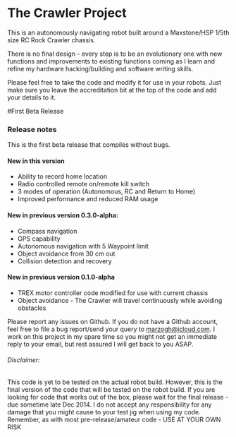 The Crawler Project
===================

This is an autonomously navigating robot built around a Maxstone/HSP 1/5th size RC Rock Crawler chassis.

There is no final design - every step is to be an evolutionary one with new functions and improvements to existing functions coming as I learn and refine my hardware hacking/building and software writing skills.

Please feel free to take the code and modify it for use in your robots. Just make sure you leave the accreditation bit at the top of the code and add your details to it.

#First Beta Release

### Release notes

This is the first beta release that compiles without bugs.

#### New in this version
- Ability to record home location
- Radio controlled remote on/remote kill switch
- 3 modes of operation (Autonomous, RC and Return to Home)
- Improved performance and reduced RAM usage

#### New in previous version 0.3.0-alpha:
- Compass navigation
- GPS capability
- Autonomous navigation with 5 Waypoint limit
- Object avoidance from 30 cm out
- Collision detection and recovery

#### New in previous version 0.1.0-alpha
- TREX motor controller code modified for use with current chassis
-  Object avoidance - The Crawler will travel continuously while avoiding obstacles

Please report any issues on Github. If you do not have a Github account, feel free to file a bug report/send your query to marzogh@icloud.com. I work on this project in my spare time so you might not get an immediate reply to your email, but rest assured I will get back to you ASAP.

###### Disclaimer:

This code is yet to be tested on the actual robot build. However, this is the final version of the code that will be tested on the robot build. If you are looking for code that works out of the box, please wait for the final release - due sometime late Dec 2014. 
I do not accept any responsibility for any damage that you might cause to your test jig when using my code. Remember, as with most pre-release/amateur code - USE AT YOUR OWN RISK
